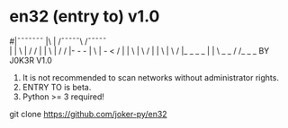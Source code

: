 # en32 (entry to) v1.0
#|¯¯¯¯¯¯¯   |\      |   /¯¯¯¯¯\   /¯¯¯¯¯\
|          | \     |         /         /
|          |  \    |        /         /
|- - -     |   \   |     - <         /
|          |    \  |        \       /
|          |     \ |         \     /
|_ _ _ _   |      \|   \ _ _ /    /_ _ _
BY J0K3R                           V1.0

1. It is not recommended to scan networks without administrator rights.
2. ENTRY TO is beta.
3. Python >= 3 required!

git clone https://github.com/joker-py/en32
